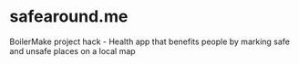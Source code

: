 # safearound.me
BoilerMake project hack - Health app that benefits people by marking safe and unsafe places on a local map
